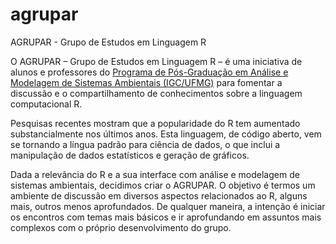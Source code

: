# agrupar
AGRUPAR - Grupo de Estudos em Linguagem R

O AGRUPAR – Grupo de Estudos em Linguagem R – é uma iniciativa de alunos e professores do [Programa de Pós-Graduação em Análise e Modelagem de Sistemas Ambientais (IGC/UFMG)](http://www.igc.ufmg.br/index.php?option=com_content&view=article&id=331:pos-graduacao-em-analise-e-modelagem-de-sistemas-ambientais&catid=2:uncategorised) para fomentar a discussão e o compartilhamento de conhecimentos sobre a linguagem computacional R.

Pesquisas recentes mostram que a popularidade do R tem aumentado substancialmente nos últimos anos. Esta linguagem, de código aberto, vem se tornando a língua padrão para ciência de dados, o que inclui a manipulação de dados estatísticos e geração de gráficos.

Dada a relevância do R e a sua interface com análise e modelagem de sistemas ambientais, decidimos criar o AGRUPAR. O objetivo é termos um ambiente de discussão em diversos aspectos relacionados ao R, alguns mais, outros menos aprofundados. De qualquer maneira, a intenção é iniciar os encontros com temas mais básicos e ir aprofundando em assuntos mais complexos com o próprio desenvolvimento do grupo.
